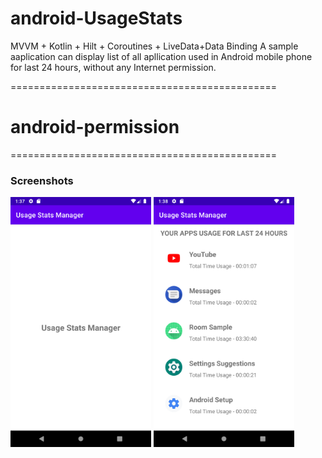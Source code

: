 # android-UsageStats
MVVM + Kotlin + Hilt + Coroutines + LiveData+Data Binding
A sample aaplication can display list of all apllication used in Android mobile phone for last 24 hours, without any Internet permission.

==============================================
# android-permission
 <uses-permission
        android:name="android.permission.PACKAGE_USAGE_STATS"
        tools:ignore="ProtectedPermissions" />
        
==============================================
 ### Screenshots
<img src="screenshot_1.png" height="400" alt="Screenshot"/>    <img src="Screenshot_12.png" height="400" alt="Screenshot"/>
